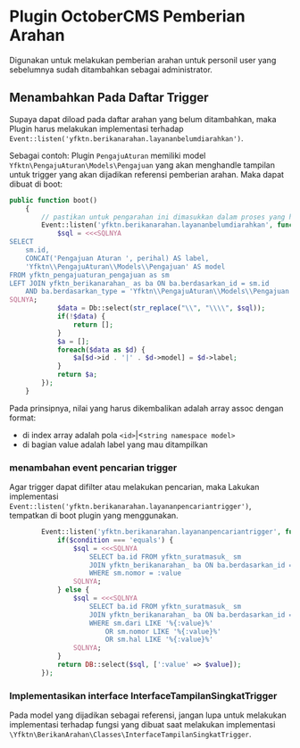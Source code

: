 # Plugin OctoberCMS Pemberian Arahan

Digunakan untuk melakukan pemberian arahan untuk personil user yang sebelumnya sudah ditambahkan sebagai administrator.

## Menambahkan Pada Daftar Trigger

Supaya dapat diload pada daftar arahan yang belum ditambahkan, maka Plugin harus melakukan implementasi terhadap `Event::listen('yfktn.berikanarahan.layananbelumdiarahkan')`.

Sebagai contoh: Plugin `PengajuAturan` memiliki model `Yfktn\PengajuAturan\Models\Pengajuan` yang akan menghandle tampilan untuk trigger yang akan dijadikan referensi pemberian arahan. Maka dapat dibuat di boot:

```php
public function boot()
    {
        // pastikan untuk pengarahan ini dimasukkan dalam proses yang harus diarahkan.
        Event::listen('yfktn.berikanarahan.layananbelumdiarahkan', function() {
            $sql = <<<SQLNYA
SELECT 
    sm.id, 
    CONCAT('Pengajuan Aturan ', perihal) AS label,
    'Yfktn\\PengajuAturan\\Models\\Pengajuan' AS model
FROM yfktn_pengajuaturan_pengajuan as sm 
LEFT JOIN yfktn_berikanarahan_ as ba ON ba.berdasarkan_id = sm.id 
    AND ba.berdasarkan_type = 'Yfktn\\PengajuAturan\\Models\\Pengajuan' WHERE ba.id IS NULL
SQLNYA;
            $data = Db::select(str_replace("\\", "\\\\", $sql));
            if(!$data) {
                return [];
            }
            $a = [];
            foreach($data as $d) {
                $a[$d->id . '|' . $d->model] = $d->label;
            }
            return $a;
        });
    }
```

Pada prinsipnya, nilai yang harus dikembalikan adalah array assoc dengan format:
- di index array adalah pola `<id>`|<`string namespace model>`
- di bagian value adalah label yang mau ditampilkan

### menambahan event pencarian trigger

Agar trigger dapat difilter atau melakukan pencarian, maka Lakukan implementasi `Event::listen('yfktn.berikanarahan.layananpencariantrigger')`, tempatkan di boot plugin yang menggunakan.

```php
        Event::listen('yfktn.berikanarahan.layananpencariantrigger', function($condition, $value) {
            if($condition === 'equals') {
                $sql = <<<SQLNYA
                    SELECT ba.id FROM yfktn_suratmasuk_ sm 
                    JOIN yfktn_berikanarahan_ ba ON ba.berdasarkan_id = sm.id
                    WHERE sm.nomor = :value
                SQLNYA;
            } else {
                $sql = <<<SQLNYA
                    SELECT ba.id FROM yfktn_suratmasuk_ sm 
                    JOIN yfktn_berikanarahan_ ba ON ba.berdasarkan_id = sm.id
                    WHERE sm.dari LIKE '%{:value}%' 
                        OR sm.nomor LIKE '%{:value}%' 
                        OR sm.hal LIKE '%{:value}%'
                SQLNYA;
            }
            return DB::select($sql, [':value' => $value]);
        });
```

### Implementasikan interface InterfaceTampilanSingkatTrigger

Pada model yang dijadikan sebagai referensi, jangan lupa untuk melakukan implementasi terhadap fungsi yang dibuat saat melakukan implementasi `\Yfktn\BerikanArahan\Classes\InterfaceTampilanSingkatTrigger`.